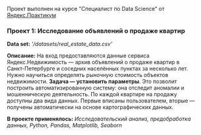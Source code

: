 Проект выполнен на курсе "Специалист по Data Science" от [Яндекс.Практикум](https://practicum.yandex.ru/data-scientist/)

### Проект 1: Исследование объявлений о продаже квартир

**Data set:** *'/datasets/real_estate_data.csv'*

**Описание:**
На вход предоставляются данные сервиса Яндекс.Недвижимость — архив объявлений о продаже квартир в Санкт-Петербурге и соседних населённых пунктах за несколько лет. Нужно научиться определять рыночную стоимость объектов недвижимости. **Задача — установить параметры**. Это позволит построить автоматизированную систему: она отследит аномалии и мошенническую деятельность. По каждой квартире на продажу доступны два вида данных. Первые вписаны пользователем, вторые — получены автоматически на основе картографических данных.

**В проекте применялось:** *Исследовательский анализ, предобработка данных, Python, Pandas, Matplotlib, Seaborn*
